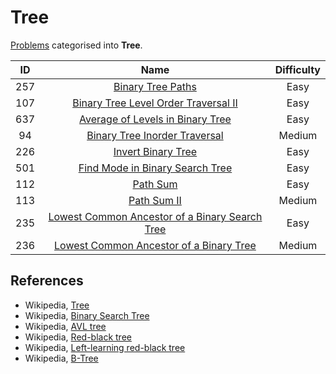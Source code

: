 # Tree

[Problems](https://leetcode.com/tag/tree/) categorised into **Tree**.

|  ID   |                                                              Name                                                               | Difficulty |
| :---: | :-----------------------------------------------------------------------------------------------------------------------------: | :--------: |
|  257  |                              [Binary Tree Paths](https://leetcode.com/problems/binary-tree-paths/)                              |    Easy    |
|  107  |           [Binary Tree Level Order Traversal II](https://leetcode.com/problems/binary-tree-level-order-traversal-ii/)           |    Easy    |
|  637  |               [Average of Levels in Binary Tree](https://leetcode.com/problems/average-of-levels-in-binary-tree/)               |    Easy    |
|  94   |                  [Binary Tree Inorder Traversal](https://leetcode.com/problems/binary-tree-inorder-traversal/)                  |   Medium   |
|  226  |                             [Invert Binary Tree](https://leetcode.com/problems/invert-binary-tree/)                             |    Easy    |
|  501  |                [Find Mode in Binary Search Tree](https://leetcode.com/problems/find-mode-in-binary-search-tree/)                |    Easy    |
|  112  |                                       [Path Sum](https://leetcode.com/problems/path-sum/)                                       |    Easy    |
|  113  |                                    [Path Sum II](https://leetcode.com/problems/path-sum-ii/)                                    |   Medium   |
|  235  | [Lowest Common Ancestor of a Binary Search Tree](https://leetcode.com/problems/lowest-common-ancestor-of-a-binary-search-tree/) |    Easy    |
|  236  |        [Lowest Common Ancestor of a Binary Tree](https://leetcode.com/problems/lowest-common-ancestor-of-a-binary-tree/)        |   Medium   |

## References

* Wikipedia, [Tree](https://en.wikipedia.org/wiki/Tree_(data_structure))
* Wikipedia, [Binary Search Tree](https://en.wikipedia.org/wiki/Binary_search_tree)
* Wikipedia, [AVL tree](https://en.wikipedia.org/wiki/AVL_tree)
* Wikipedia, [Red-black tree](https://en.wikipedia.org/wiki/Red%E2%80%93black_tree)
* Wikipedia, [Left-learning red-black tree](https://en.wikipedia.org/wiki/Left-leaning_red%E2%80%93black_tree)
* Wikipedia, [B-Tree](https://en.wikipedia.org/wiki/B-tree)

